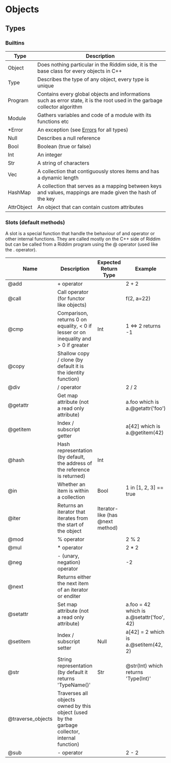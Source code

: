 # Objects
<!-- TODO : Abstract -->
<!-- TODO : C++ init -->

## Types
### Builtins
| Type | Description |
| ---- | ----------- |
| Object | Does nothing particular in the Riddim side, it is the base class for every objects in C++ |
| Type | Describes the type of any object, every type is unique |
| Program | Contains every global objects and informations such as error state, it is the root used in the garbage collector algorithm |
| Module | Gathers variables and code of a module with its functions etc |
| *Error | An exception (see [Errors](error.md) for all types) |
| Null | Describes a null reference |
| Bool | Boolean (true or false) |
| Int | An integer |
| Str | A string of characters |
| Vec | A collection that contiguously stores items and has a dynamic length |
| HashMap | A collection that serves as a mapping between keys and values, mappings are made given the hash of the key |
| AttrObject | An object that can contain custom attributes |

### Slots (default methods)
A slot is a special function that handle the behaviour of
and operator or other internal functions.
They are called mostly on the C++ side of Riddim but can
be called from a Riddim program using the @ operator (used
like the . operator).

| Name | Description | Expected Return Type | Example | Can be overloaded |
| ---- | ----------- | -------------------- | ------- | ----------------- |
| @add | + operator | | 2 + 2 | Yes |
| @call | Call operator (for functor like objects) | | f(2, a=22) | Yes |
| @cmp | Comparison, returns 0 on equality, < 0 if lesser or on inequality and > 0 if greater | Int | 1 <=> 2 returns -1 | Yes |
| @copy | Shallow copy / clone (by default it is the identity function) | | | No |
| @div | / operator | | 2 / 2 | Yes |
| @getattr | Get map attribute (not a read only attribute) | | a.foo which is a.@getattr('foo') | No |
| @getitem | Index / subscript getter | | a[42] which is a.@getitem(42) | Yes |
| @hash | Hash representation (by default, the address of the reference is returned) | Int | | Yes |
| @in | Whether an item is within a collection | Bool | 1 in [1, 2, 3] == true | Yes |
| @iter | Returns an iterator that iterates from the start of the object | Iterator-like (has @next method) | | Yes |
| @mod | % operator | | 2 % 2 | Yes |
| @mul | * operator | | 2 * 2 | Yes |
| @neg | - (unary, negation) operator | | -2 | Yes |
| @next | Returns either the next item of an iterator or enditer | | | Yes |
| @setattr | Set map attribute (not a read only attribute) | | a.foo = 42 which is a.@setattr('foo', 42) | No |
| @setitem | Index / subscript setter | Null | a[42] = 2 which is a.@setitem(42, 2) | Yes |
| @str | String representation (by default it returns 'TypeName()' | Str | @str(Int) which returns 'Type(Int)' | Yes |
| @traverse_objects | Traverses all objects owned by this object (used by the garbage collector, internal function) | | | No |
| @sub | - operator | | 2 - 2 | Yes |
